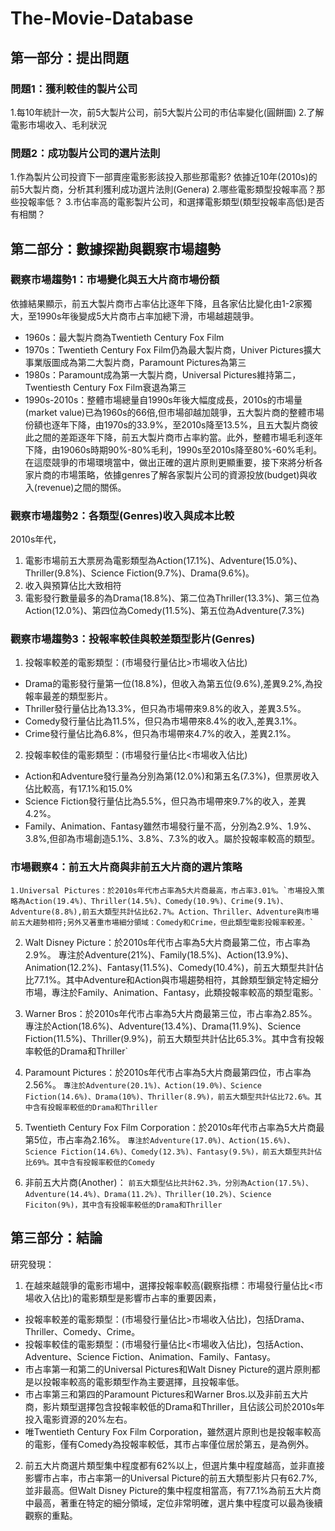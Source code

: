# The-Movie-Database

## 第一部分：提出問題

### 問題1：獲利較佳的製片公司
1.每10年統計一次，前5大製片公司，前5大製片公司的市佔率變化(圓餅圖)
2.了解電影市場收入、毛利狀況

### 問題2：成功製片公司的選片法則
1.作為製片公司投資下一部賣座電影影該投入那些那電影? 依據近10年(2010s)的前5大製片商，分析其利獲利成功選片法則(Genera)
2.哪些電影類型投報率高？那些投報率低？
3.市佔率高的電影製片公司，和選擇電影類型(類型投報率高低)是否有相關？


## 第二部分：數據探勘與觀察市場趨勢
### 觀察市場趨勢1：市場變化與五大片商市場份額
依據結果顯示，前五大製片商市占率佔比逐年下降，且各家佔比變化由1-2家獨大，至1990s年後變成5大片商市占率加總下滑，市場越趨競爭。

* 1960s：最大製片商為Twentieth Century Fox Film
* 1970s：Twentieth Century Fox Film仍為最大製片商，Univer Pictures擴大事業版圖成為第二大製片商，Paramount Pictures為第三
* 1980s：Paramount成為第一大製片商，Universal Pictures維持第二，Twentiesth Century Fox Film衰退為第三
* 1990s-2010s：整體市場總量自1990s年後大幅度成長，2010s的市場量(market value)已為1960s的66倍,但市場卻越加競爭，五大製片商的整體市場份額也逐年下降，由1970s的33.9%，至2010s降至13.5%，且五大製片商彼此之間的差距逐年下降，前五大製片商市占率約當。此外，整體市場毛利逐年下降，由19060s時期90%-80%毛利，1990s至2010s降至80%-60%毛利。在這麼競爭的市場環境當中，做出正確的選片原則更顯重要，接下來將分析各家片商的市場策略，依據genres了解各家製片公司的資源投放(budget)與收入(revenue)之間的關係。

### 觀察市場趨勢2：各類型(Genres)收入與成本比較
2010s年代，
1. 電影市場前五大票房為電影類型為Action(17.1%)、Adventure(15.0%)、Thriller(9.8%)、Science Fiction(9.7%)、Drama(9.6%)。
2. 收入與預算佔比大致相符
3. 電影發行數量最多的為Drama(18.8%)、第二位為Thriller(13.3%)、第三位為Action(12.0%)、第四位為Comedy(11.5%)、第五位為Adventure(7.3%)

### 觀察市場趨勢3：投報率較佳與較差類型影片(Genres)
1. 投報率較差的電影類型：(市場發行量佔比>市場收入佔比)
  * Drama的電影發行量第一位(18.8%)，但收入為第五位(9.6%),差異9.2%,為投報率最差的類型影片。
  * Thriller發行量佔比為13.3%，但只為市場帶來9.8%的收入，差異3.5%。
  * Comedy發行量佔比為11.5%，但只為市場帶來8.4%的收入,差異3.1%。
  * Crime發行量佔比為6.8%，但只為市場帶來4.7%的收入，差異2.1%。

2. 投報率較佳的電影類型：(市場發行量佔比<市場收入佔比)
  * Action和Adventure發行量為分別為第(12.0%)和第五名(7.3%)，但票房收入佔比較高，有17.1%和15.0%
  * Science Fiction發行量佔比為5.5%，但只為市場帶來9.7%的收入，差異4.2%。
  * Family、Animation、Fantasy雖然市場發行量不高，分別為2.9%、1.9%、3.8%,但卻為市場創造5.1%、3.8%、7.3%的收入。屬於投報率較高的類型。

### 市場觀察4：前五大片商與非前五大片商的選片策略
    1.Universal Pictures：於2010s年代市占率為5大片商最高，市占率3.01%。`市場投入策略為Action(19.4%)、Thriller(14.5%)、Comedy(10.9%)、Crime(9.1%)、Adventure(8.8%),前五大類型共計佔比62.7%。Action、Thriller、Adventure與市場前五大趨勢相符;另外又著重市場細分領域：Comedy和Crime，但此類型電影投報率較差。`

2. Walt Disney Picture：於2010s年代市占率為5大片商最第二位，市占率為2.9%。
  專注於Adventure(21%)、Family(18.5%)、Action(13.9%)、Animation(12.2%)、Fantasy(11.5%)、Comedy(10.4%)，前五大類型共計佔比77.1%。其中Adventure和Action與市場趨勢相符，其餘類型鎖定特定細分市場，專注於Family、Animation、Fantasy，此類投報率較高的類型電影。`

3. Warner Bros：於2010s年代市占率為5大片商最第三位，市占率為2.85%。
  專注於Action(18.6%)、Adventure(13.4%)、Drama(11.9%)、Science Fiction(11.5%)、Thriller(9.9%)，前五大類型共計佔比65.3%。其中含有投報率較低的Drama和Thriller`

4. Paramount Pictures：於2010s年代市占率為5大片商最第四位，市占率為2.56%。
`專注於Adventure(20.1%)、Action(19.0%)、Science Fiction(14.6%)、Drama(10%)、Thriller(8.9%)，前五大類型共計佔比72.6%。其中含有投報率較低的Drama和Thriller`

5. Twentieth Century Fox Film Corporation：於2010s年代市占率為5大片商最第5位，市占率為2.16%。
`專注於Adventure(17.0%)、Action(15.6%)、Science Fiction(14.6%)、Comedy(12.3%)、Fantasy(9.5%)，前五大類型共計佔比69%。其中含有投報率較低的Comedy`

6. 非前五大片商(Another)：
`前五大類型佔比共計62.3%，分別為Action(17.5%)、Adventure(14.4%)、Drama(11.2%)、Thriller(10.2%)、Science Ficiton(9%)，其中含有投報率較低的Drama和Thriller`

## 第三部分：結論
研究發現：
1. 在越來越競爭的電影市場中，選擇投報率較高(觀察指標：市場發行量佔比<市場收入佔比)的電影類型是影響市占率的重要因素，
  * 投報率較差的電影類型：(市場發行量佔比>市場收入佔比)，包括Drama、Thriller、Comedy、Crime。
  * 投報率較佳的電影類型：(市場發行量佔比<市場收入佔比)，包括Action、Adventure、Science Fiction、Animation、Family、Fantasy。
  * 市占率第一和第二的Universal Pictures和Walt Disney Picture的選片原則都是以投報率較高的電影類型作為主要選擇，且投報率低。
  * 市占率第三和第四的Paramount Pictures和Warner Bros.以及非前五大片商，影片類型選擇包含投報率較低的Drama和Thriller，且佔該公司於2010s年投入電影資源的20%左右。
  * 唯Twentieth Century Fox Film Corporation，雖然選片原則也是投報率較高的電影，僅有Comedy為投報率較低，其市占率僅位居於第五，是為例外。

2. 前五大片商選片類型集中程度都有62%以上，但選片集中程度越高，並非直接影響市占率，市占率第一的Universal Picture的前五大類型影片只有62.7%,並非最高。但Walt Disney Picture的集中程度相當高，有77.1%為前五大片商中最高，著重在特定的細分領域，定位非常明確，選片集中程度可以最為後續觀察的重點。
